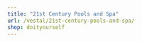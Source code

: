 ```yaml
---
title: "21st Century Pools and Spa"
url: /vestal/21st-century-pools-and-spa/
shop: doityourself
---
```

